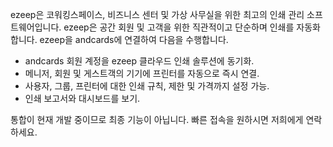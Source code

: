 ezeep은 코워킹스페이스, 비즈니스 센터 및 가상 사무실을 위한 최고의 인쇄 관리 소프트웨어입니다. ezeep은 공간 회원 및 고객을 위한 직관적이고 단순하며 인쇄를 자동화합니다. ezeep을 andcards에 연결하여 다음을 수행합니다.

- andcards 회원 계정을 ezeep 클라우드 인쇄 솔루션에 동기화.
- 메니저, 회원 및 게스트객의 기기에 프린터를 자동으로 즉시 연결.
- 사용자, 그룹, 프린터에 대한 인쇄 규칙, 제한 및 가격까지 설정 가능.
- 인쇄 보고서와 대시보드를 보기.

통합이 현재 개발 중이므로 최종 기능이 아닙니다. 빠른 접속을 원하시면 저희에게 연락하세요.